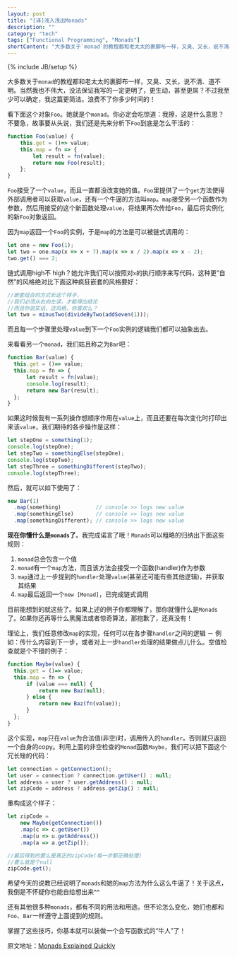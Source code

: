 ```yaml
---
layout: post
title: "[译]浅入浅出Monads"
description: ""
category: "tech"
tags: ["Functional Programming", "Monads"]
shortContent: "大多数关于`monad`的教程都和老太太的裹脚布一样，又臭、又长，说不清、道不明。当然我也不伟大，没法保证我写的一定更明了，更生动，甚至更屌？不过我至少可以确定，我这篇更简洁。浪费不了你多少时间的！"
---
```

{% include JB/setup %}

大多数关于`monad`的教程都和老太太的裹脚布一样，又臭、又长，说不清、道不明。当然我也不伟大，没法保证我写的一定更明了，更生动，甚至更屌？不过我至少可以确定，我这篇更简洁。浪费不了你多少时间的！

看下面这个对象`Foo`。她就是个`monad`。你必定会吃惊道：我擦，这是什么意思？不要急，故事要从头说，我们还是先来分析下`Foo`到底是怎么干活的：

```javascript
function Foo(value) {
    this.get = ()=> value;
    this.map = fn => {
        let result = fn(value);
        return new Foo(result);
    };
}
```

`Foo`接受了一个`value`，而且一直都没改变她的值。`Foo`里提供了一个`get`方法使得外部调用者可以获取`value`，还有一个牛逼的方法叫`map`。`map`接受另一个函数作为参数，然后用接受的这个新函数处理`value`，将结果再次传给`Foo`，最后将实例化的新`Foo`对象返回。

因为`map`返回一个`Foo`的实例，于是`map`的方法是可以被链式调用的：

```javascript
let one = new Foo(1);
let two = one.map(x => x + 7).map(x => x / 2).map(x => x - 2);
two.get() === 2;
```

链式调用high不 high？她允许我们可以按照对`x`的执行顺序来写代码，这种更“自然”的风格绝对比下面这种疯狂嵌套的风格要好：

```javascript
//嵌套组合的方式长这个样子，
//我们必须从右向左读，才能得出结论
//而且你说实话，这风格，你喜欢么？
let two = minusTwo(divideByTwo(addSeven(1)));
```

而且每一个步骤里处理`value`到下一个`Foo`实例的逻辑我们都可以抽象出去。

来看看另一个`monad`，我们姑且称之为`Bar`吧：

```javascript
function Bar(value) {
  this.get = ()=> value;
  this.map = fn => {
      let result = fn(value);
      console.log(result);
      return new Bar(result);
  };
}
```

如果这时候我有一系列操作想顺序作用在`value`上，而且还要在每次变化时打印出来该`value`，我们期待的各步操作是这样：

```javascript
let stepOne = something(1);
console.log(stepOne);
let stepTwo = somethingElse(stepOne);
console.log(stepTwo);
let stepThree = somethingDifferent(stepTwo);
console.log(stepThree);
```

然后，就可以如下使用了：

```javascript
new Bar(1)
  .map(something)           // console >> logs new value
  .map(somethingElse)       // console >> logs new value
  .map(somethingDifferent); // console >> logs new value
```

**现在你懂什么是`monads`了**。我完成诺言了哦！`Monads`可以粗略的归纳出下面这些规则：

1. `monad`总会包含一个值
2. `monad`有一个`map`方法，而且该方法会接受一个函数(handler)作为参数
3. `map`通过上一步提到的`handler`处理`value`(甚至还可能有些其他逻辑)，并获取其结果
4. `map`最后返回一个`new [Monad]`，已完成链式调用

目前能想到的就这些了。如果上述的例子你都理解了，那你就懂什么是`Monads`了。如果你还再等什么黑魔法或者惊奇算法，那抱歉了，还真没有！

理论上，我们任意修改`map`的实现，任何可以在各步骤`handler`之间的逻辑 － 例如：传什么内容到下一步，或者对上一步`handler`处理的结果做点儿什么。空值检查就是个不错的例子：

```javascript
function Maybe(value) {
  this.get = ()=> value;
  this.map = fn => {
      if (value === null) {
          return new Baz(null);
      } else {
          return new Baz(fn(value));
      }
  };
}
```

这个实现，`map`只在`value`为合法值(非空)时，调用传入的`handler`。否则就只返回一个自身的copy。利用上面的非空检查的`Monad`函数`Maybe`，我们可以把下面这个冗长矬的代码：

```javascript
let connection = getConnection();
let user = connection ? connection.getUser() : null;
let address = user ? user.getAddress() : null;
let zipCode = address ? address.getZip() : null;
```

重构成这个样子：

```javascript
let zipCode =
    new Maybe(getConnection())
    .map(c => c.getUser())
    .map(u => u.getAddress())
    .map(a => a.getZip());

//最后得到的要么是真正的zipCode(每一步都正确处理)
//要么就是个null
zipCode.get();
```

希望今天的说教已经说明了`monads`和她的`map`方法为什么这么牛逼了！关于这点，我倒是不怀疑你也能自给想出来^^

还有其他很多种`monads`，都有不同的用法和用途。但不论怎么变化，她们也都和`Foo`、`Bar`一样遵守上面提到的规则。

掌握了这些技巧，你基本就可以装做一个会写函数式的“牛人”了！

原文地址：[Monads Explained Quickly](http://www.breck-mckye.com/blog/2016/04/monads-explained-quickly/)

